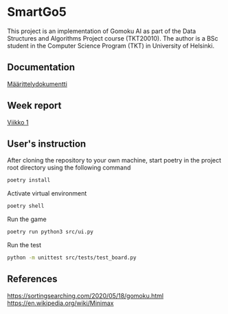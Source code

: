 # SmartGo5
This project is an implementation of Gomoku AI as part of the Data Structures and Algorithms Project course (TKT20010). The author is a BSc student in the Computer Science Program (TKT) in University of Helsinki.

## Documentation
[Määrittelydokumentti](docs/maarittelydokumentti.md)

## Week report
[Viikko 1](docs/viikkoraportit/viikko1.md)

## User's instruction
After cloning the repository to your own machine, start poetry in the project root directory using the following command

```bash
poetry install
```

Activate virtual environment
```bash
poetry shell
```

Run the game
```bash
poetry run python3 src/ui.py
```

Run the test
```bash
python -m unittest src/tests/test_board.py 
```

## References
https://sortingsearching.com/2020/05/18/gomoku.html
https://en.wikipedia.org/wiki/Minimax